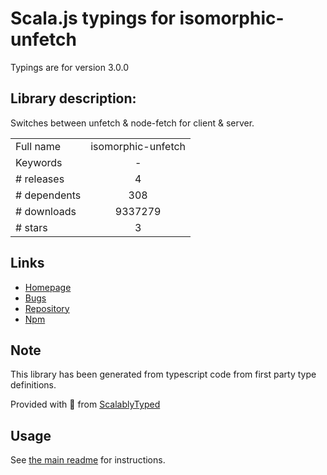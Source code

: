 
# Scala.js typings for isomorphic-unfetch

Typings are for version 3.0.0

## Library description:
Switches between unfetch & node-fetch for client & server.

|                    |                 |
| ------------------ | :-------------: |
| Full name          | isomorphic-unfetch |
| Keywords           | - |
| # releases         | 4 |
| # dependents       | 308 |
| # downloads        | 9337279 |
| # stars            | 3 |

## Links
- [Homepage](https://github.com/developit/unfetch#readme)
- [Bugs](https://github.com/developit/unfetch/issues)
- [Repository](https://github.com/developit/unfetch)
- [Npm](https://www.npmjs.com/package/isomorphic-unfetch)
    


## Note
This library has been generated from typescript code from first party type definitions.

Provided with :purple_heart: from [ScalablyTyped](https://github.com/oyvindberg/ScalablyTyped)

## Usage
See [the main readme](../../readme.md) for instructions.


